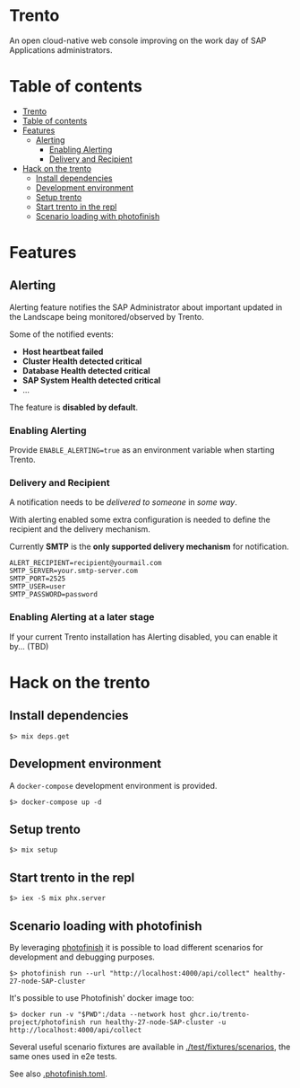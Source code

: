 # Trento

An open cloud-native web console improving on the work day of SAP Applications administrators.

# Table of contents

- [Trento](#trento)
- [Table of contents](#table-of-contents)
- [Features](#features)
  - [Alerting](#alerting)
    - [Enabling Alerting](#enabling-alerting)
    - [Delivery and Recipient](#delivery-and-recipient)
- [Hack on the trento](#hack-on-the-trento)
  - [Install dependencies](#install-dependencies)
  - [Development environment](#development-environment)
  - [Setup trento](#setup-trento)
  - [Start trento in the repl](#start-trento-in-the-repl)
  - [Scenario loading with photofinish](#scenario-loading-with-photofinish)

# Features

## Alerting
Alerting feature notifies the SAP Administrator about important updated in the Landscape being monitored/observed by Trento.

Some of the notified events:
- **Host heartbeat failed**
- **Cluster Health detected critical**
- **Database Health detected critical**
- **SAP System Health detected critical**
- ...

The feature is **disabled by default**.
### Enabling Alerting
Provide `ENABLE_ALERTING=true` as an environment variable when starting Trento.
### Delivery and Recipient
A notification needs to be _delivered to someone_ in _some way_.

With alerting enabled some extra configuration is needed to define the recipient and the delivery mechanism.

Currently **SMTP** is the **only supported delivery mechanism** for notification.

```
ALERT_RECIPIENT=recipient@yourmail.com
SMTP_SERVER=your.smtp-server.com
SMTP_PORT=2525
SMTP_USER=user
SMTP_PASSWORD=password
```

### Enabling Alerting at a later stage
If your current Trento installation has Alerting disabled, you can enable it by... (TBD)

# Hack on the trento

## Install dependencies

```
$> mix deps.get
```

## Development environment

A `docker-compose` development environment is provided.

```
$> docker-compose up -d
```

## Setup trento

```
$> mix setup
```

## Start trento in the repl

```
$> iex -S mix phx.server
```

## Scenario loading with photofinish

By leveraging [photofinish](https://github.com/trento-project/photofinish) it is possible to load different scenarios for development and debugging purposes.

```
$> photofinish run --url "http://localhost:4000/api/collect" healthy-27-node-SAP-cluster
```

It's possible to use Photofinish' docker image too:

```
$> docker run -v "$PWD":/data --network host ghcr.io/trento-project/photofinish run healthy-27-node-SAP-cluster -u http://localhost:4000/api/collect
```

Several useful scenario fixtures are available in [./test/fixtures/scenarios](./test/fixtures/scenarios/), the same ones used in e2e tests.

See also [.photofinish.toml](./.photofinish.toml).
